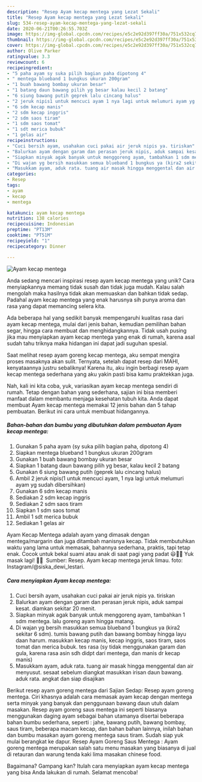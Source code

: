 ```yaml
---
description: "Resep Ayam kecap mentega yang Lezat Sekali"
title: "Resep Ayam kecap mentega yang Lezat Sekali"
slug: 534-resep-ayam-kecap-mentega-yang-lezat-sekali
date: 2020-06-21T00:26:55.703Z
image: https://img-global.cpcdn.com/recipes/e5c2e92d397ff30a/751x532cq70/ayam-kecap-mentega-foto-resep-utama.jpg
thumbnail: https://img-global.cpcdn.com/recipes/e5c2e92d397ff30a/751x532cq70/ayam-kecap-mentega-foto-resep-utama.jpg
cover: https://img-global.cpcdn.com/recipes/e5c2e92d397ff30a/751x532cq70/ayam-kecap-mentega-foto-resep-utama.jpg
author: Olive Parker
ratingvalue: 3.3
reviewcount: 6
recipeingredient:
- "5 paha ayam sy suka pilih bagian paha dipotong 4"
- " mentega blueband 1 bungkus ukuran 200gram"
- "1 buah bawang bombay ukuran besar"
- "1 batang daun bawang pilih yg besar kalau kecil 2 batang"
- "6 siung bawang putih geprek lalu cincang halus"
- "2 jeruk nipis1 untuk mencuci ayam 1 nya lagi untuk melumuri ayam yg sudah dibersihkan"
- "6 sdm kecap manis"
- "2 sdm kecap inggris"
- "2 sdm saos tiram"
- "1 sdm saos tomat"
- "1 sdt merica bubuk"
- "1 gelas air"
recipeinstructions:
- "Cuci bersih ayam, usahakan cuci pakai air jeruk nipis ya. tiriskan"
- "Balurkan ayam dengan garam dan perasan jeruk nipis, aduk sampai kesat. diamkan sekitar 20 menit."
- "Siapkan minyak agak banyak untuk menggoreng ayam, tambahkan 1 sdm mentega. lalu goreng ayam hingga matang."
- "Di wajan yg bersih masukkan semua blueband 1 bungkus ya (kira2 sekitar 6 sdm). tumis bawang putih dan bawang bombay hingga layu daan harum. masukkan kecap manis, kecap inggris, saos tiram, saos tomat dan merica bubuk. tes rasa (sy tidak menggunakan garam dan gula, karena rasa asin sdh didpt dari mentega, dan manis dr kecap manis)"
- "Masukkam ayam, aduk rata. tuang air masak hingga menggental dan air menyusut. sesaat sebelum diangkat masukkan irisan daun bawang. aduk rata. angkat dan siap disajikan"
categories:
- Resep
tags:
- ayam
- kecap
- mentega

katakunci: ayam kecap mentega 
nutrition: 138 calories
recipecuisine: Indonesian
preptime: "PT13M"
cooktime: "PT51M"
recipeyield: "1"
recipecategory: Dinner

---
```



![Ayam kecap mentega](https://img-global.cpcdn.com/recipes/e5c2e92d397ff30a/751x532cq70/ayam-kecap-mentega-foto-resep-utama.jpg)

Anda sedang mencari inspirasi resep ayam kecap mentega yang unik? Cara menyiapkannya memang tidak susah dan tidak juga mudah. Kalau salah mengolah maka hasilnya tidak akan memuaskan dan bahkan tidak sedap. Padahal ayam kecap mentega yang enak harusnya sih punya aroma dan rasa yang dapat memancing selera kita.

Ada beberapa hal yang sedikit banyak mempengaruhi kualitas rasa dari ayam kecap mentega, mulai dari jenis bahan, kemudian pemilihan bahan segar, hingga cara membuat dan menghidangkannya. Tidak usah pusing jika mau menyiapkan ayam kecap mentega yang enak di rumah, karena asal sudah tahu triknya maka hidangan ini dapat jadi suguhan spesial.

Saat melihat resep ayam goreng kecap mentega, aku sempat mengira proses masaknya akan sulit. Ternyata, setelah dapat resep dari MAHI, kenyataannya justru sebaliknya! Karena itu, aku ingin berbagi resep ayam kecap mentega sederhana yang aku yakin pasti bisa kamu praktekkan juga.


Nah, kali ini kita coba, yuk, variasikan ayam kecap mentega sendiri di rumah. Tetap dengan bahan yang sederhana, sajian ini bisa memberi manfaat dalam membantu menjaga kesehatan tubuh kita. Anda dapat membuat Ayam kecap mentega memakai 12 jenis bahan dan 5 tahap pembuatan. Berikut ini cara untuk membuat hidangannya.

<!--inarticleads1-->

##### Bahan-bahan dan bumbu yang dibutuhkan dalam pembuatan Ayam kecap mentega:

1. Gunakan 5 paha ayam (sy suka pilih bagian paha, dipotong 4)
1. Siapkan  mentega blueband 1 bungkus ukuran 200gram
1. Gunakan 1 buah bawang bombay ukuran besar
1. Siapkan 1 batang daun bawang pilih yg besar, kalau kecil 2 batang
1. Gunakan 6 siung bawang putih (geprek lalu cincang halus)
1. Ambil 2 jeruk nipis(1 untuk mencuci ayam, 1 nya lagi untuk melumuri ayam yg sudah dibersihkan)
1. Gunakan 6 sdm kecap manis
1. Sediakan 2 sdm kecap inggris
1. Sediakan 2 sdm saos tiram
1. Siapkan 1 sdm saos tomat
1. Ambil 1 sdt merica bubuk
1. Sediakan 1 gelas air


Ayam Kecap Mentega adalah ayam yang dimasak dengan mentega/margarin dan juga ditambah manisnya kecap. Tidak membutuhkan waktu yang lama untuk memasak, bahannya sederhana, praktis, tapi tetap enak. Cocok untuk bekal suami atau anak di saat pagi yang padat 😃👍🏻 Yuk masak lagi! 👩‍🍳 ️ Sumber: Resep. Ayam kecap mentega jeruk limau. foto: Instagram/@siska_dewi_lestari. 

<!--inarticleads2-->

##### Cara menyiapkan Ayam kecap mentega:

1. Cuci bersih ayam, usahakan cuci pakai air jeruk nipis ya. tiriskan
1. Balurkan ayam dengan garam dan perasan jeruk nipis, aduk sampai kesat. diamkan sekitar 20 menit.
1. Siapkan minyak agak banyak untuk menggoreng ayam, tambahkan 1 sdm mentega. lalu goreng ayam hingga matang.
1. Di wajan yg bersih masukkan semua blueband 1 bungkus ya (kira2 sekitar 6 sdm). tumis bawang putih dan bawang bombay hingga layu daan harum. masukkan kecap manis, kecap inggris, saos tiram, saos tomat dan merica bubuk. tes rasa (sy tidak menggunakan garam dan gula, karena rasa asin sdh didpt dari mentega, dan manis dr kecap manis)
1. Masukkam ayam, aduk rata. tuang air masak hingga menggental dan air menyusut. sesaat sebelum diangkat masukkan irisan daun bawang. aduk rata. angkat dan siap disajikan


Berikut resep ayam goreng mentega dari Sajian Sedap: Resep ayam goreng mentega. Ciri khasnya adalah cara memasak ayam kecap dengan mentega serta minyak yang banyak dan penggunaan bawang daun utuh dalam masakan. Resep ayam goreng saus mentega ini seperti biasanya menggunakan daging ayam sebagai bahan utamanya disertai beberapa bahan bumbu sederhana, seperti : jahe, bawang putih, bawang bombay, saus tiram, beberapa macam kecap, dan bahan bahan lainnya, inilah bahan dan bumbu masakan ayam goreng mentega saus tiram. Sudah siap yuk mulai berangkat ke dapur. Resep Ayam Goreng Saus Mentega : Ayam goreng mentega merupakan salah satu menu masakan yang biasanya di jual di retauran dan warung tenda kaki lima masakan chinese food. 

Bagaimana? Gampang kan? Itulah cara menyiapkan ayam kecap mentega yang bisa Anda lakukan di rumah. Selamat mencoba!
